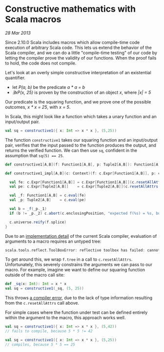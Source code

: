 # Constructive mathematics with Scala macros

*28 Mar 2013*

Since 2.10.0 Scala includes macros which allow compile-time code execution of arbitrary Scala code.  This lets us extend the behavior of the Scala compiler, and we can do a little "compile-time testing" of our code by letting the compiler prove the validity of our functions.  When the proof fails to hold, the code does not compile.

Let's look at an overly simple constructive interpretation of an existential quantifier.

* let *P(a, b)* be the predicate *a * a = b*
* *∃xP(x, 25)* is proven by the construction of an object *x*, where *|x| = 5*

Our predicate is the squaring function, and we prove one of the possible outcomes, *x * x = 25*, with *x = 5*.

In Scala, this might look like a function which takes a unary function and an input/output pair.

```scala
val sq = constructive1({ x: Int => x * x }, (5,25))
```

The function `constructive1` takes our squaring function and an input/output pair, verifies that the input passed to the function produces the output, and returns the verified function.  We can then use `sq`, confident in the assumption that `sq(5) == 25`.

```scala
def constructive1[A,B](f: Function1[A,B], p: Tuple2[A,B]): Function1[A,B] = macro constructive1_impl[A,B]

def constructive1_impl[A,B](c: Context)(f: c.Expr[Function1[A,B]], p: c.Expr[Tuple2[A,B]]): c.Expr[Function1[A,B]] = {

  val fe: c.Expr[Function1[A,B]] = c.Expr[Function1[A,B]](c.resetAllAttrs(f.tree))
  val pe: c.Expr[Tuple2[A,B]]    = c.Expr[Tuple2[A,B]](c.resetAllAttrs(p.tree))

  val _f: Function1[A,B] = c.eval(fe)
  val _p: Tuple2[A,B]    = c.eval(pe)

  val b = _f(_p._1)
  if (b != _p._2) c.abort(c.enclosingPosition, "expected f(%s) = %s, but was %s".format(_p._1, _p._2, b))

  c.universe.reify(f.splice)
}
```

Due to an [implementation detail](https://issues.scala-lang.org/browse/SI-5748) of the current Scala compiler, evaluation of arguments to a macro requires an untyped tree:

```scala
scala.tools.reflect.ToolBoxError: reflective toolbox has failed: cannot operate on trees that are already typed
```

To get around this, we wrap `f.tree` in a call to `c.resetAllAttrs`.  Unfortunately, this severely constrains the arguments we can pass to our macro.  For example, imagine we want to define our squaring function outside of the macro call site:

```scala
def _sq(x: Int): Int = x * x
val sq = constructive1(_sq, (5, 25))
```

This throws [a compiler error](http://stackoverflow.com/questions/5143849/scala-is-not-an-enclosing-class), due to the lack of type information resulting from the `c.resetAllAttrs` call above.

For simple cases where the function under test can be defined entirely within the argument to the macro, this approach works well.

```scala
val sq = constructive1({ x: Int => x * x }, (5,42))
// fails to compile, because 5 * 5 != 42
```

```scala
val sq = constructive1({ x: Int => x * x }, (5,25))
// compiles, because 5 * 5 == 25
```
